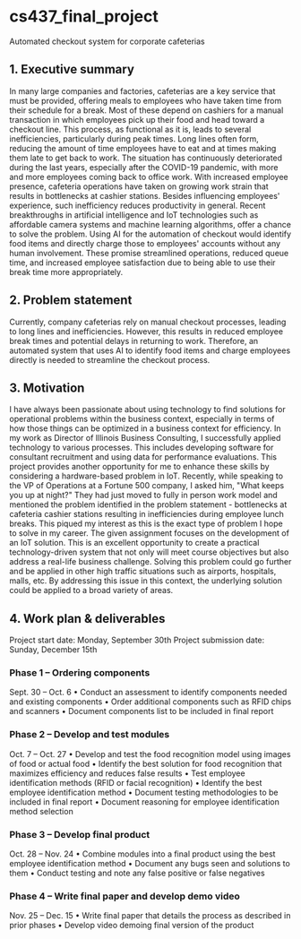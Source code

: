 # cs437_final_project
Automated checkout system for corporate cafeterias

## 1. Executive summary
In many large companies and factories, cafeterias are a key service that must be provided, offering
meals to employees who have taken time from their schedule for a break. Most of these depend on
cashiers for a manual transaction in which employees pick up their food and head toward a checkout
line. This process, as functional as it is, leads to several inefficiencies, particularly during peak times.
Long lines often form, reducing the amount of time employees have to eat and at times making them
late to get back to work.
The situation has continuously deteriorated during the last years, especially after the COVID-19
pandemic, with more and more employees coming back to office work. With increased employee
presence, cafeteria operations have taken on growing work strain that results in bottlenecks at
cashier stations. Besides influencing employees' experience, such inefficiency reduces productivity in
general.
Recent breakthroughs in artificial intelligence and IoT technologies such as affordable camera
systems and machine learning algorithms, offer a chance to solve the problem. Using AI for the
automation of checkout would identify food items and directly charge those to employees' accounts
without any human involvement. These promise streamlined operations, reduced queue time, and
increased employee satisfaction due to being able to use their break time more appropriately.

## 2. Problem statement
Currently, company cafeterias rely on manual checkout processes, leading to long lines and
inefficiencies. However, this results in reduced employee break times and potential delays in
returning to work. Therefore, an automated system that uses AI to identify food items and charge
employees directly is needed to streamline the checkout process.

## 3. Motivation
I have always been passionate about using technology to find solutions for operational problems
within the business context, especially in terms of how those things can be optimized in a business
context for efficiency. In my work as Director of Illinois Business Consulting, I successfully applied
technology to various processes. This includes developing software for consultant recruitment and
using data for performance evaluations. This project provides another opportunity for me to enhance
these skills by considering a hardware-based problem in IoT.
Recently, while speaking to the VP of Operations at a Fortune 500 company, I asked him, "What
keeps you up at night?" They had just moved to fully in person work model and mentioned the
problem identified in the problem statement - bottlenecks at cafeteria cashier stations resulting in
inefficiencies during employee lunch breaks. This piqued my interest as this is the exact type of
problem I hope to solve in my career.
The given assignment focuses on the development of an IoT solution. This is an excellent opportunity
to create a practical technology-driven system that not only will meet course objectives but also
address a real-life business challenge.
Solving this problem could go further and be applied in other high traffic situations such as airports,
hospitals, malls, etc. By addressing this issue in this context, the underlying solution could be applied
to a broad variety of areas.

## 4. Work plan & deliverables
Project start date: Monday, September 30th
Project submission date: Sunday, December 15th
### Phase 1 – Ordering components
Sept. 30 – Oct. 6
• Conduct an assessment to identify components needed and existing components
• Order additional components such as RFID chips and scanners
• Document components list to be included in final report
### Phase 2 – Develop and test modules
Oct. 7 – Oct. 27
• Develop and test the food recognition model using images of food or actual food
• Identify the best solution for food recognition that maximizes efficiency and reduces false
results
• Test employee identification methods (RFID or facial recognition)
• Identify the best employee identification method
• Document testing methodologies to be included in final report
• Document reasoning for employee identification method selection
### Phase 3 – Develop final product
Oct. 28 – Nov. 24
• Combine modules into a final product using the best employee identification method
• Document any bugs seen and solutions to them
• Conduct testing and note any false positive or false negatives
### Phase 4 – Write final paper and develop demo video
Nov. 25 – Dec. 15
• Write final paper that details the process as described in prior phases
• Develop video demoing final version of the product
